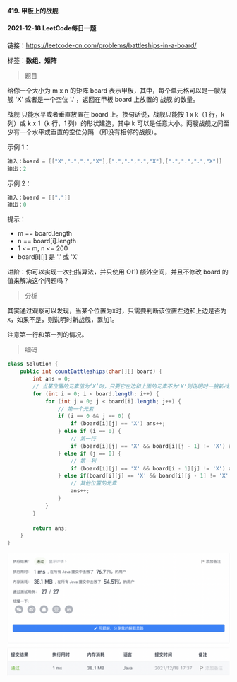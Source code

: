 #### 419. 甲板上的战舰

#### 2021-12-18 LeetCode每日一题

链接：https://leetcode-cn.com/problems/battleships-in-a-board/

标签：**数组、矩阵**

> 题目

给你一个大小为 m x n 的矩阵 board 表示甲板，其中，每个单元格可以是一艘战舰 'X' 或者是一个空位 '.' ，返回在甲板 board 上放置的 战舰 的数量。

战舰 只能水平或者垂直放置在 board 上。换句话说，战舰只能按 1 x k（1 行，k 列）或 k x 1（k 行，1 列）的形状建造，其中 k 可以是任意大小。两艘战舰之间至少有一个水平或垂直的空位分隔 （即没有相邻的战舰）。 

示例 1：

```java
输入：board = [["X",".",".","X"],[".",".",".","X"],[".",".",".","X"]]
输出：2
```

示例 2：

```java
输入：board = [["."]]
输出：0
```


提示：

- m == board.length
- n == board[i].length
- 1 <= m, n <= 200
- board[i][j] 是 '.' 或 'X'


进阶：你可以实现一次扫描算法，并只使用 O(1) 额外空间，并且不修改 board 的值来解决这个问题吗？

> 分析

其实通过观察可以发现，当某个位置为`X`时，只需要判断该位置左边和上边是否为`X`，如果不是，则说明时新战舰，累加1。

注意第一行和第一列的情况。

> 编码

```java
class Solution {
    public int countBattleships(char[][] board) {
        int ans = 0;
        // 当某位置的元素值为‘X’时，只要它左边和上面的元素不为'X'则说明时一艘新战舰
        for (int i = 0; i < board.length; i++) {
            for (int j = 0; j < board[i].length; j++) {
                // 第一个元素
                if (i == 0 && j == 0) {
                    if (board[i][j] == 'X') ans++;
                } else if (i == 0) {
                    // 第一行
                    if (board[i][j] == 'X' && board[i][j - 1] != 'X') ans++;
                } else if (j == 0) {
                    // 第一列
                    if (board[i][j] == 'X' && board[i - 1][j] != 'X') ans++;
                } else if(board[i][j] == 'X' && board[i][j - 1] != 'X' && board[i - 1][j] != 'X') {
                    // 其他位置的元素
                    ans++;
                }
            }
        }

        return ans;
    }
}
```

![image-20211218173740244](419.甲板上的战舰.assets/image-20211218173740244-9820262.png)